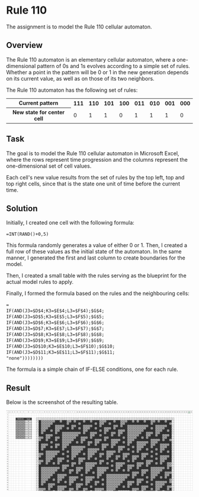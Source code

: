 # Rule 110
The assignment is to model the Rule 110 cellular automaton.

## Overview
The Rule 110 automaton is an elementary cellular automaton, where a one-dimensional pattern of 0s and 1s evolves according to a simple set of rules. Whether a point in the pattern will be 0 or 1 in the new generation depends on its current value, as well as on those of its two neighbors.

The Rule 110 automaton has the following set of rules:
<table>
    <tr>
        <th>Current pattern</th>
        <th>111</th>
        <th>110</th>
        <th>101</th>
        <th>100</th>
        <th>011</th>
        <th>010</th>
        <th>001</th>
        <th>000</th>
    </tr>
    <tr>
        <th>New state for center cell</th>
        <td>0</td>
        <td>1</td>
        <td>1</td>
        <td>0</td>
        <td>1</td>
        <td>1</td>
        <td>1</td>
        <td>0</td>
    </tr>
</table>

## Task
The goal is to model the Rule 110 cellular automaton in Microsoft Excel, where the rows represent time progression and the columns represent the one-dimensional set of cell values.

Each cell's new value results from the set of rules by the top left, top and top right cells, since that is the state one unit of time before the current time.

## Solution
Initially, I created one cell with the following formula:
```
=INT(RAND()+0,5)
```
This formula randomly generates a value of either 0 or 1. Then, I created a full row of these values as the initial state of the automaton. In the same manner, I generated the first and last column to create boundaries for the model.

Then, I created a small table with the rules serving as the blueprint for the actual model rules to apply.

Finally, I formed the formula based on the rules and the neighbouring cells:
```
=
IF(AND(J3=$D$4;K3=$E$4;L3=$F$4);$G$4;
IF(AND(J3=$D$5;K3=$E$5;L3=$F$5);$G$5;
IF(AND(J3=$D$6;K3=$E$6;L3=$F$6);$G$6;
IF(AND(J3=$D$7;K3=$E$7;L3=$F$7);$G$7;
IF(AND(J3=$D$8;K3=$E$8;L3=$F$8);$G$8;
IF(AND(J3=$D$9;K3=$E$9;L3=$F$9);$G$9;
IF(AND(J3=$D$10;K3=$E$10;L3=$F$10);$G$10;
IF(AND(J3=$D$11;K3=$E$11;L3=$F$11);$G$11;
"none"))))))))
```
The formula is a simple chain of IF-ELSE conditions, one for each rule.

## Result
Below is the screenshot of the resulting table.

![Rule 110 Solution](./rule-110-solution.png)